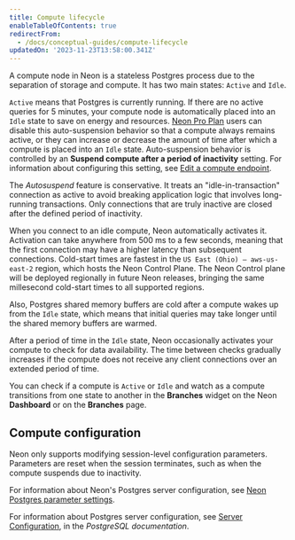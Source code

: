 ```yaml
---
title: Compute lifecycle
enableTableOfContents: true
redirectFrom:
  - /docs/conceptual-guides/compute-lifecycle
updatedOn: '2023-11-23T13:58:00.341Z'
---
```


A compute node in Neon is a stateless Postgres process due to the separation of storage and compute. It has two main states: `Active` and `Idle`.

`Active` means that Postgres is currently running. If there are no active queries for 5 minutes, your compute node is automatically placed into an `Idle` state to save on energy and resources. [Neon Pro Plan](/docs/introduction/pro-plan) users can disable this auto-suspension behavior so that a compute always remains active, or they can increase or decrease the amount of time after which a compute is placed into an `Idle` state. Auto-suspension behavior is controlled by an **Suspend compute after a period of inactivity** setting. For information about configuring this setting, see [Edit a compute endpoint](/docs/manage/endpoints#edit-a-compute-endpoint).

The _Autosuspend_ feature is conservative. It treats an "idle-in-transaction" connection as active to avoid breaking application logic that involves long-running transactions. Only connections that are truly inactive are closed after the defined period of inactivity.

When you connect to an idle compute, Neon automatically activates it. Activation can take anywhere from 500 ms to a few seconds, meaning that the first connection may have a higher latency than subsequent connections. Cold-start times are fastest in the `US East (Ohio) — aws-us-east-2` region, which hosts the Neon Control Plane. The Neon Control plane will be deployed regionally in future Neon releases, bringing the same millesecond cold-start times to all supported regions.

Also, Postgres shared memory buffers are cold after a compute wakes up from the `Idle` state, which means that initial queries may take longer until the shared memory buffers are warmed.

After a period of time in the `Idle` state, Neon occasionally activates your compute to check for data availability. The time between checks gradually increases if the compute does not receive any client connections over an extended period of time.

You can check if a compute is `Active` or `Idle` and watch as a compute transitions from one state to another in the **Branches** widget on the Neon **Dashboard** or on the **Branches** page.

## Compute configuration

Neon only supports modifying session-level configuration parameters. Parameters are reset when the session terminates, such as when the compute suspends due to inactivity.

For information about Neon's Postgres server configuration, see [Neon Postgres parameter settings](/docs/reference/compatibility#neon-postgres-parameter-settings).

For information about Postgres server configuration, see [Server Configuration](https://www.postgresql.org/docs/14/runtime-config.html), in the _PostgreSQL documentation_.
